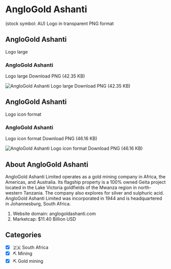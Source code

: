 # AngloGold Ashanti
 (stock symbol: AU) Logo in transparent PNG format

## AngloGold Ashanti
 Logo large

### AngloGold Ashanti
 Logo large Download PNG (42.35 KB)

![AngloGold Ashanti
 Logo large Download PNG (42.35 KB)](/img/orig/AU_BIG-e91548bc.png)

## AngloGold Ashanti
 Logo icon format

### AngloGold Ashanti
 Logo icon format Download PNG (46.16 KB)

![AngloGold Ashanti
 Logo icon format Download PNG (46.16 KB)](/img/orig/AU-feb88288.png)

## About AngloGold Ashanti


AngloGold Ashanti Limited operates as a gold mining company in Africa, the Americas, and Australia. Its flagship property is a 100% owned Geita project located in the Lake Victoria goldfields of the Mwanza region in north-western Tanzania. The company also explores for silver and sulphuric acid. AngloGold Ashanti Limited was incorporated in 1944 and is headquartered in Johannesburg, South Africa.

1. Website domain: anglogoldashanti.com
2. Marketcap: $11.40 Billion USD


## Categories
- [x] 🇿🇦 South Africa
- [x] ⛏️ Mining
- [x] ⛏️ Gold mining

